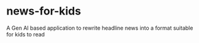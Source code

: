 # news-for-kids
A Gen AI based application to rewrite headline news into a format suitable for kids to read
